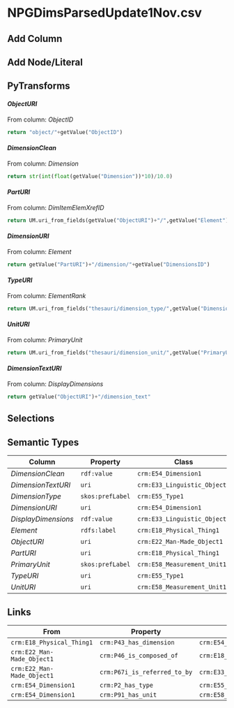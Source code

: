 # NPGDimsParsedUpdate1Nov.csv

## Add Column

## Add Node/Literal

## PyTransforms
#### _ObjectURI_
From column: _ObjectID_
``` python
return "object/"+getValue("ObjectID")
```

#### _DimensionClean_
From column: _Dimension_
``` python
return str(int(float(getValue("Dimension"))*10)/10.0)
```

#### _PartURI_
From column: _DimItemElemXrefID_
``` python
return UM.uri_from_fields(getValue("ObjectURI")+"/",getValue("Element"))
```

#### _DimensionURI_
From column: _Element_
``` python
return getValue("PartURI")+"/dimension/"+getValue("DimensionsID")
```

#### _TypeURI_
From column: _ElementRank_
``` python
return UM.uri_from_fields("thesauri/dimension_type/",getValue("DimensionType"))
```

#### _UnitURI_
From column: _PrimaryUnit_
``` python
return UM.uri_from_fields("thesauri/dimension_unit/",getValue("PrimaryUnit"))
```

#### _DimensionTextURI_
From column: _DisplayDimensions_
``` python
return getValue("ObjectURI")+"/dimension_text"
```


## Selections

## Semantic Types
| Column | Property | Class |
|  ----- | -------- | ----- |
| _DimensionClean_ | `rdf:value` | `crm:E54_Dimension1`|
| _DimensionTextURI_ | `uri` | `crm:E33_Linguistic_Object1`|
| _DimensionType_ | `skos:prefLabel` | `crm:E55_Type1`|
| _DimensionURI_ | `uri` | `crm:E54_Dimension1`|
| _DisplayDimensions_ | `rdf:value` | `crm:E33_Linguistic_Object1`|
| _Element_ | `rdfs:label` | `crm:E18_Physical_Thing1`|
| _ObjectURI_ | `uri` | `crm:E22_Man-Made_Object1`|
| _PartURI_ | `uri` | `crm:E18_Physical_Thing1`|
| _PrimaryUnit_ | `skos:prefLabel` | `crm:E58_Measurement_Unit1`|
| _TypeURI_ | `uri` | `crm:E55_Type1`|
| _UnitURI_ | `uri` | `crm:E58_Measurement_Unit1`|


## Links
| From | Property | To |
|  --- | -------- | ---|
| `crm:E18_Physical_Thing1` | `crm:P43_has_dimension` | `crm:E54_Dimension1`|
| `crm:E22_Man-Made_Object1` | `crm:P46_is_composed_of` | `crm:E18_Physical_Thing1`|
| `crm:E22_Man-Made_Object1` | `crm:P67i_is_referred_to_by` | `crm:E33_Linguistic_Object1`|
| `crm:E54_Dimension1` | `crm:P2_has_type` | `crm:E55_Type1`|
| `crm:E54_Dimension1` | `crm:P91_has_unit` | `crm:E58_Measurement_Unit1`|
